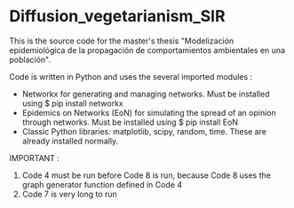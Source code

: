 # Diffusion_vegetarianism_SIR

This is the source code for the master's thesis "Modelización epidemiológica de la propagación de comportamientos ambientales en una población". 

Code is written in Python and uses the several imported modules :
  - Networkx for generating and managing networks. Must be installed using $ pip install networkx
  - Epidemics on Networks (EoN) for simulating the spread of an opinion through networks. Must be installed using $ pip install EoN
  - Classic Python libraries: matplotlib, scipy, random, time. These are already installed normally. 
 

IMPORTANT : 
  1) Code 4 must be run before Code 8 is run, because Code 8 uses the graph generator function defined in Code 4
  2) Code 7 is very long to run 
